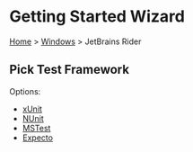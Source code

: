 # Getting Started Wizard

[Home](/docs/wiz/readme.md) > [Windows](pickide_Windows.md) > JetBrains Rider

## Pick Test Framework

Options:
 * [xUnit](result_Windows_Rider_xUnit.md)
 * [NUnit](result_Windows_Rider_NUnit.md)
 * [MSTest](result_Windows_Rider_MSTest.md)
 * [Expecto](result_Windows_Rider_Expecto.md)
